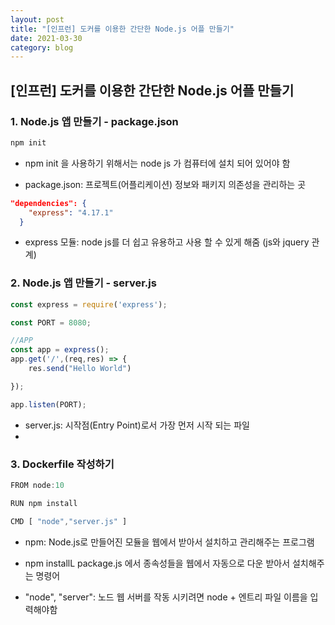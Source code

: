 ```yaml
---
layout: post
title: "[인프런] 도커를 이용한 간단한 Node.js 어플 만들기"
date: 2021-03-30
category: blog
---
```


## [인프런] 도커를 이용한 간단한 Node.js 어플 만들기


### 1. Node.js 앱 만들기 - package.json

```node.js
npm init
```

- npm init 을 사용하기 위해서는 node js 가 컴퓨터에 설치 되어 있어야 함

- package.json: 프로젝트(어플리케이션) 정보와 패키지 의존성을 관리하는 곳

```json
"dependencies": {
    "express": "4.17.1"
  }
```
- express 모듈: node js를 더 쉽고 유용하고 사용 할 수 있게 해줌 (js와 jquery 관계)


### 2. Node.js 앱 만들기 - server.js

```node.js
const express = require('express');

const PORT = 8080;

//APP
const app = express();
app.get('/',(req,res) => {
    res.send("Hello World")

});

app.listen(PORT);
```

- server.js: 시작점(Entry Point)로서 가장 먼저 시작 되는 파일
- 

### 3. Dockerfile 작성하기
```node.js
FROM node:10

RUN npm install

CMD [ "node","server.js" ]
```

- npm: Node.js로 만들어진 모듈을 웹에서 받아서 설치하고 관리해주는 프로그램

- npm installL package.js 에서 종속성들을 웹에서 자동으로 다운 받아서 설치해주는 명령어

- "node", "server": 노드 웹 서버를 작동 시키려면 node + 엔트리 파일 이름을 입력해야함



